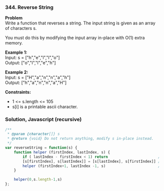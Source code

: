 ### 344. Reverse String

**Problem**\
Write a function that reverses a string. The input string is given as an array of characters s.

You must do this by modifying the input array in-place with O(1) extra memory.

**Example 1:**\
Input: s = ["h","e","l","l","o"]\
Output: ["o","l","l","e","h"]

**Example 2:**\
Input: s = ["H","a","n","n","a","h"]\
Output: ["h","a","n","n","a","H"]

**Constraints:**
- 1 <= s.length <= 105
- s[i] is a printable ascii character.

### Solution, Javascript (recursive)
```javascript
/**
 * @param {character[]} s
 * @return {void} Do not return anything, modify s in-place instead.
 */
var reverseString = function(s) {
    function helper (firstIndex, lastIndex, s) {
        if ( lastIndex - firstIndex < 1) return                       // base case: we've reached the center of the array (indexes == each other). All swapping is complete.
        [s[firstIndex], s[lastIndex]] = [s[lastIndex], s[firstIndex]] // otherwise, swap elements in the array at the passed indexes
        helper (firstIndex+1, lastIndex -1, s)                        // then, call helper with the 'inner' indexes and the full array
    }
    
    helper(0,s.length-1,s)                                             // call helper. Pass index for first element, index for last element and the full array
};
```